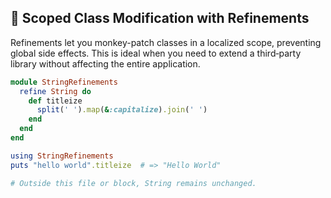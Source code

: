 ## 🔧 Scoped Class Modification with Refinements
Refinements let you monkey-patch classes in a localized scope, preventing global side effects. This is ideal when you need to extend a third‑party library without affecting the entire application.

```ruby
module StringRefinements
  refine String do
    def titleize
      split(' ').map(&:capitalize).join(' ')
    end
  end
end

using StringRefinements
puts "hello world".titleize  # => "Hello World"

# Outside this file or block, String remains unchanged.
```